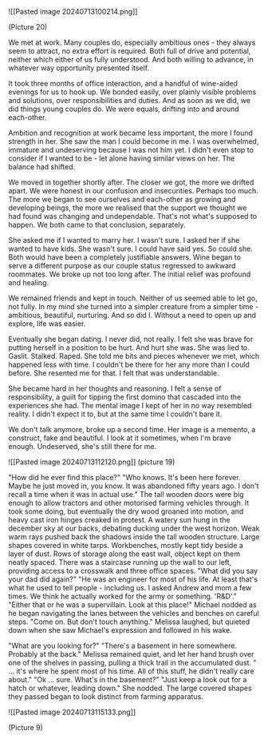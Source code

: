 ![[Pasted image 20240713100214.png]] 

(Picture 20)

We met at work. Many couples do, especially ambitious ones - they always seem to attract, no extra effort is required. Both full of drive and potential, neither which either of us fully understood. And both willing to advance, in whatever way opportunity presented itself. 

It took three months of office interaction, and a handful of wine-aided evenings for us to hook up. We bonded easily, over plainly visible problems and solutions, over responsibilities and duties. And as soon as we did, we did things young couples do.  We were equals, drifting into and around each-other. 

Ambition and recognition at work became less important, the more I found strength in her. She saw the man I could become in me. I was overwhelmed, immature and undeserving because I was not him yet. I didn't even stop to consider if I wanted to be - let alone having similar views on her. The balance had shifted. 

We moved in together shortly after. The closer we got, the more we drifted apart. We were honest in our confusion and insecurities. Perhaps too much. The more we began to see ourselves and each-other as growing and developing beings, the more we realised that the support we thought we had found was changing and undependable. That's not what's supposed to happen. We both came to that conclusion, separately. 

She asked me if I wanted to marry her. I wasn't sure. I asked her if she wanted to have kids. She wasn't sure. I could have said yes. So could she. Both would have been a completely justifiable answers. Wine began to serve a different purpose as our couple status regressed to awkward roommates. We broke up not too long after. The initial relief was profound and healing. 

We remained friends and kept in touch. Neither of us seemed able to let go, not fully. In my mind she turned into a simpler creature from a simpler time - ambitious, beautiful, nurturing. And so did I. Without a need to open up and explore, life was easier. 

Eventually she began dating. I never did, not really. I felt she was brave for putting herself in a position to be hurt. And hurt she was. She was lied to. Gaslit. Stalked. Raped. She told me bits and pieces whenever we met, which happened less with time. I couldn't be there for her any more than I could before. She resented me for that. I felt that was understandable. 

She became hard in her thoughts and reasoning. I felt a sense of responsibility, a guilt for tipping the first domino that cascaded into the experiences she had. The mental image I kept of her in no way resembled reality. I didn't expect it to, but at the same time I couldn't bare it. 

We don't talk anymore, broke up a second time. Her image is a memento, a construct, fake and beautiful. I look at it sometimes, when I'm brave enough. Undeserved, she's still there for me. 




![[Pasted image 20240713112120.png]]
(picture 19)

"How did he ever find this place?"
"Who knows. It's been here forever. Maybe he just moved in, you know. It was abandoned fifty years ago. I don't recall a time when it was in actual use."
The tall wooden doors were big enough to allow tractors and other motorised farming vehicles through. It took some doing, but eventually the dry wood groaned into motion, and heavy cast iron hinges creaked in protest. A watery sun hung in the december sky at our backs, debating ducking under the west horizon. Weak warm rays pushed back the shadows inside the tall wooden structure. Large shapes covered in white tarps. Workbenches, mostly kept tidy beside a layer of dust. Rows of storage along the east wall, object kept on them neatly spaced. There was a staircase running up the wall to our left, providing access to a crosswalk and three office spaces. 
"What did you say your dad did again?"
"He was an engineer for most of his life. At least that's what he used to tell people - including us. I asked Andrew and mom a few times. We think he actually worked for the army or something. 'R&D'." 
"Either that or he was a supervillain. Look at this place!"
Michael nodded as he began navigating the lanes between the vehicles and benches on careful steps. "Come on. But don't touch anything."
Melissa laughed, but quieted down when she saw Michael's expression and followed in his wake. 

"What are you looking for?"
"There's a basement in here somewhere. Probably at the back."
Melissa remained quiet, and let her hand brush over one of the shelves in passing, pulling a thick trail in the accumulated dust. 
" ... it's where he spent most of his time. All of this stuff, he didn't really care about."
"Ok ... sure. What's in the basement?"
"Just keep a look out for a hatch or whatever, leading down."
She nodded. The large covered shapes they passed began to look distinct from farming apparatus. 





![[Pasted image 20240713115133.png]]

(Picture 9)

